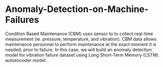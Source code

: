 # Anomaly-Detection-on-Machine-Failures
Condition Based Maintenance (CBM) uses sensor to to collect real-time measurement (ie. pressure, temperature, and vibration). CBM data allows maintenance personnel to perform maintenance at the exact moment it is needed, prior to failure. In this case, we will build an anomaly detection model for vibration failure dataset using Long Short-Term Memory (LSTM) autoencoder model.
